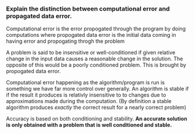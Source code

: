 ### Explain the distinction between computational error and propagated data error.

Computational error is the error propogated through the program by doing computations 
where propogated data error is the initial data coming in having error and propogating throgh the problem

A problem is said to be insensitive or well-conditioned if given relative change in the input data causes
a reasonable change in the solution. The opposite of this would be a poorly conditioned problem. This is
brought by propogated data error.

Computational error happening as the algorithm/program is run is something we have far more control over
generally. An algorithm is stable if if the result it produces is relativly insensitive to to changes 
due to approximations made during the computation. (By definition a stable algorithm produces *exactly* 
the correct result for a nearly correct problem)

Accuracy is based on both conditioning and stability. **An accurate solution is only obtained with a problem
that is well conditioned and stable.**


